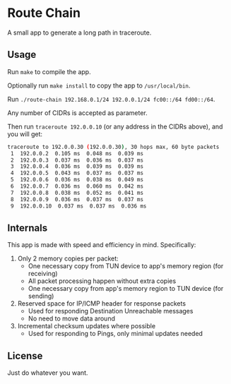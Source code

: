 # Route Chain

A small app to generate a long path in traceroute.

## Usage

Run `make` to compile the app.

Optionally run `make install` to copy the app to `/usr/local/bin`.

Run `./route-chain 192.168.0.1/24 192.0.0.1/24 fc00::/64 fd00::/64`.

Any number of CIDRs is accepted as parameter.

Then run `traceroute 192.0.0.10` (or any address in the CIDRs above), and you will get:

```bash
traceroute to 192.0.0.30 (192.0.0.30), 30 hops max, 60 byte packets
 1  192.0.0.2  0.105 ms  0.048 ms  0.039 ms
 2  192.0.0.3  0.037 ms  0.036 ms  0.037 ms
 3  192.0.0.4  0.036 ms  0.039 ms  0.039 ms
 4  192.0.0.5  0.043 ms  0.037 ms  0.037 ms
 5  192.0.0.6  0.036 ms  0.038 ms  0.049 ms
 6  192.0.0.7  0.036 ms  0.060 ms  0.042 ms
 7  192.0.0.8  0.038 ms  0.052 ms  0.041 ms
 8  192.0.0.9  0.036 ms  0.037 ms  0.037 ms
 9  192.0.0.10  0.037 ms  0.037 ms  0.036 ms
```

## Internals

This app is made with speed and efficiency in mind. Specifically:

1. Only 2 memory copies per packet:
   - One necessary copy from TUN device to app's memory region (for receiving)
   - All packet processing happen without extra copies
   - One necessary copy from app's memory region to TUN device (for sending)
2. Reserved space for IP/ICMP header for response packets
   - Used for responding Destination Unreachable messages
   - No need to move data around
3. Incremental checksum updates where possible
   - Used for responding to Pings, only minimal updates needed

## License

Just do whatever you want.
